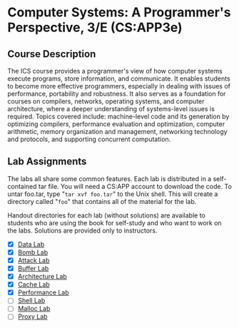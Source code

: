 # Computer Systems: A Programmer's Perspective, 3/E (CS:APP3e)


## Course Description

The ICS course provides a programmer's view of how computer systems execute programs, store information, and communicate. It enables students to become more effective programmers, especially in dealing with issues of performance, portability and robustness. It also serves as a foundation for courses on compilers, networks, operating systems, and computer architecture, where a deeper understanding of systems-level issues is required. Topics covered include: machine-level code and its generation by optimizing compilers, performance evaluation and optimization, computer arithmetic, memory organization and management, networking technology and protocols, and supporting concurrent computation.


## Lab Assignments

The labs all share some common features. Each lab is distributed in a self-contained tar file. You will need a CS:APP account to download the code. To untar foo.tar, type "`tar xvf foo.tar`" to the Unix shell. This will create a directory called "`foo`" that contains all of the material for the lab.

Handout directories for each lab (without solutions) are available to students who are using the book for self-study and who want to work on the labs. Solutions are provided only to instructors.

- [x] [Data Lab](https://github.com/Zhenye-Na/CSAPP-Labs/tree/master/labs/Lab1-Data%20Lab)
- [x] [Bomb Lab](https://github.com/Zhenye-Na/CSAPP-Labs/tree/master/labs/Lab2-Bomb%20Lab)
- [x] [Attack Lab](https://github.com/Zhenye-Na/CSAPP-Labs/tree/master/labs/Lab3-Attack%20Lab)
- [x] [Buffer Lab](https://github.com/Zhenye-Na/CSAPP-Labs/tree/master/labs/Lab4-Buffer%20Lab)
- [x] [Architecture Lab](https://github.com/Zhenye-Na/CSAPP-Labs/tree/master/labs/Lab5-Architecture%20Lab)
- [x] [Cache Lab](https://github.com/Zhenye-Na/CSAPP-Labs/tree/master/labs/Lab6-Cache%20Lab)
- [x] [Performance Lab](https://github.com/Zhenye-Na/CSAPP-Labs/tree/master/labs/Lab7-Performance%20Lab)
- [ ] [Shell Lab](https://github.com/Zhenye-Na/CSAPP-Labs/tree/master/labs/Lab8-Shell%20Lab)
- [ ] [Malloc Lab](https://github.com/Zhenye-Na/CSAPP-Labs/tree/master/labs/Lab9-Malloc%20Lab)
- [ ] [Proxy Lab](https://github.com/Zhenye-Na/CSAPP-Labs/tree/master/labs/Lab10-Proxy%20Lab)
